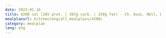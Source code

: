 ```yaml
---
date: 2023-01-16
title: 4200 cal (265 prot. | 387g carb. | 159g fat) - Ch. Avoc. Melt, Beef, Soup, Eggs
mealplanurl: kitchen/eng/all_mealplans/4200/
category: mealplan
lang: eng
---
```

